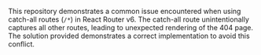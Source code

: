 This repository demonstrates a common issue encountered when using catch-all routes (`/*`) in React Router v6. The catch-all route unintentionally captures all other routes, leading to unexpected rendering of the 404 page.  The solution provided demonstrates a correct implementation to avoid this conflict.